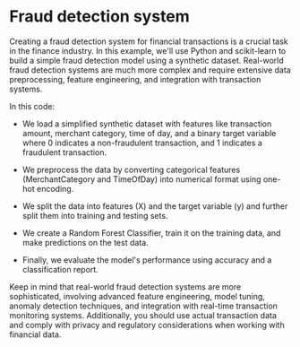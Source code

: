 # Fraud detection system

Creating a fraud detection system for financial transactions is a crucial task in the finance industry. In this example, we'll use Python and scikit-learn to build a simple fraud detection model using a synthetic dataset. Real-world fraud detection systems are much more complex and require extensive data preprocessing, feature engineering, and integration with transaction systems.

In this code:

* We load a simplified synthetic dataset with features like transaction amount, merchant category, time of day, and a binary target variable where 0 indicates a non-fraudulent transaction, and 1 indicates a fraudulent transaction.

* We preprocess the data by converting categorical features (MerchantCategory and TimeOfDay) into numerical format using one-hot encoding.

*  We split the data into features (X) and the target variable (y) and further split them into training and testing sets.

* We create a Random Forest Classifier, train it on the training data, and make predictions on the test data.

* Finally, we evaluate the model's performance using accuracy and a classification report.

Keep in mind that real-world fraud detection systems are more sophisticated, involving advanced feature engineering, model tuning, anomaly detection techniques, and integration with real-time transaction monitoring systems. Additionally, you should use actual transaction data and comply with privacy and regulatory considerations when working with financial data.
